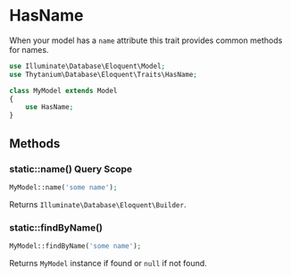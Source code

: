 # HasName

When your model has a `name` attribute this trait provides common methods for names.

```php
use Illuminate\Database\Eloquent\Model;
use Thytanium\Database\Eloquent\Traits\HasName;

class MyModel extends Model
{
    use HasName;
}
```

## Methods

### static::name() Query Scope

```php
MyModel::name('some name');
```

Returns `Illuminate\Database\Eloquent\Builder`.

### static::findByName()

```php
MyModel::findByName('some name');
```

Returns `MyModel` instance if found or `null` if not found.